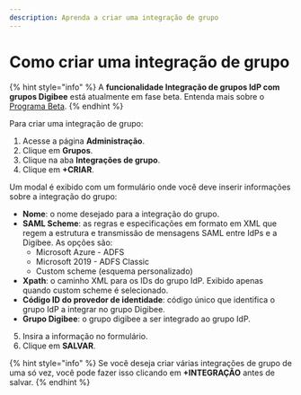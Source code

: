 ```yaml
---
description: Aprenda a criar uma integração de grupo
---
```


# Como criar uma integração de grupo

{% hint style="info" %}
A **funcionalidade Integração de grupos IdP com grupos Digibee** está atualmente em fase beta. Entenda mais sobre o [Programa Beta](https://docs.digibee.com/documentation/v/pt-br/geral/programa-beta).
{% endhint %}

Para criar uma integração de grupo:&#x20;

1. Acesse a página **Administração**.
2. Clique em **Grupos**.
3. Clique na aba **Integrações de grupo**.
4. Clique em **+CRIAR**.

Um modal é exibido com um formulário onde você deve inserir informações sobre a integração do grupo:

* **Nome**: o nome desejado para a integração do grupo.&#x20;
* **SAML Scheme**: as regras e especificações em formato em XML que regem a estrutura e transmissão de mensagens SAML entre IdPs e a Digibee. As opções são:&#x20;
  * Microsoft Azure - ADFS&#x20;
  * Microsoft 2019 - ADFS Classic&#x20;
  * Custom scheme (esquema personalizado)
* **Xpath**: o caminho XML para os IDs do grupo IdP. Exibido apenas quando custom scheme é selecionado.&#x20;
* **Código ID do provedor de identidade**: código único que identifica o grupo IdP a integrar no grupo Digibee.
* **Grupo Digibee**: o grupo digibee a ser integrado ao grupo IdP.

5. Insira a informação no formulário.
6. Clique em **SALVAR**.

{% hint style="info" %}
Se você deseja criar várias integrações de grupo de uma só vez, você pode fazer isso clicando em **+INTEGRAÇÃO** antes de salvar.
{% endhint %}
